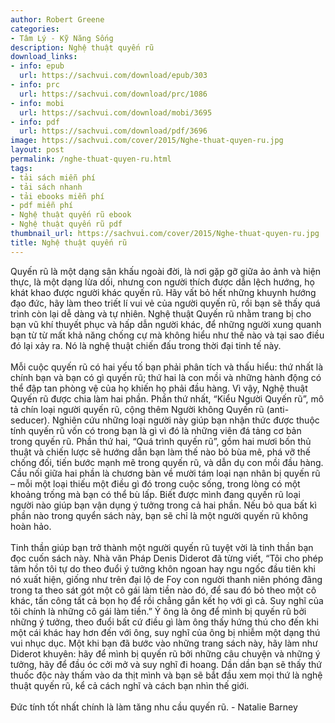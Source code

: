 ```yaml
---
author: Robert Greene
categories:
- Tâm Lý - Kỹ Năng Sống
description: Nghệ thuật quyến rũ
download_links:
- info: epub
  url: https://sachvui.com/download/epub/303
- info: prc
  url: https://sachvui.com/download/prc/1086
- info: mobi
  url: https://sachvui.com/download/mobi/3695
- info: pdf
  url: https://sachvui.com/download/pdf/3696
image: https://sachvui.com/cover/2015/Nghe-thuat-quyen-ru.jpg
layout: post
permalink: /nghe-thuat-quyen-ru.html
tags:
- tải sách miễn phí
- tải sách nhanh
- tải ebooks miễn phí
- pdf miễn phí
- Nghệ thuật quyến rũ ebook
- Nghệ thuật quyến rũ pdf
thumbnail_url: https://sachvui.com/cover/2015/Nghe-thuat-quyen-ru.jpg
title: Nghệ thuật quyến rũ
---
```


 <div class="item-desc text-justify"> <p>Quyến rũ là một dạng sân khấu ngoài đời, là nơi gặp gỡ giữa ảo ảnh và hiện thực, là một dạng lừa dối, nhưng con người thích được dẫn lệch hướng, họ khát khao được người khác quyến rũ. Hãy vất bỏ hết những khuynh hướng đạo đức, hãy làm theo triết lí vui vẻ của người quyến rũ, rồi bạn sẽ thấy quá trình còn lại dễ dàng và tự nhiên. Nghệ thuật Quyến rũ nhằm trang bị cho bạn vũ khí thuyết phục và hấp dẫn người khác, để những người xung quanh bạn từ từ mất khả năng chống cự mà không hiểu như thế nào và tại sao điều đó lại xảy ra. Nó là nghệ thuật chiến đấu trong thời đại tinh tế này.<br><br>Mỗi cuộc quyến rũ có hai yếu tố bạn phải phân tích và thấu hiểu: thứ nhất là chính bạn và bạn có gì quyến rũ; thứ hai là con mồi và những hành động có thể đập tan phòng vệ của họ khiến họ phải đầu hàng. Vì vậy, Nghệ thuật Quyến rũ được chia làm hai phần. Phần thứ nhất, “Kiểu Người Quyến rũ”, mô tả chín loại người quyến rũ, cộng thêm Người không Quyến rũ (anti-seducer). Nghiên cứu những loại người này giúp bạn nhận thức được thuộc tính quyến rũ vốn có trong bạn là gì vì đó là những viên đá tảng cơ bản trong quyến rũ. Phần thứ hai, “Quá trình quyến rũ”, gồm hai mươi bốn thủ thuật và chiến lược sẽ hướng dẫn bạn làm thế nào bỏ bùa mê, phá vỡ thế chống đối, tiến bước mạnh mẽ trong quyến rũ, và dẫn dụ con mồi đầu hàng. Cầu nối giữa hai phần là chương bàn về mười tám loại nạn nhân bị quyến rũ – mỗi một loại thiếu một điều gì đó trong cuộc sống, trong lòng có một khoảng trống mà bạn có thể bù lấp. Biết được mình đang quyến rũ loại người nào giúp bạn vận dụng ý tưởng trong cả hai phần. Nếu bỏ qua bất kì phần nào trong quyển sách này, bạn sẽ chỉ là một người quyến rũ không hoàn hảo.<br><br>Tinh thần giúp bạn trở thành một người quyến rũ tuyệt vời là tinh thần bạn đọc cuốn sách này. Nhà văn Pháp Denis Diderot đã từng viết, “Tôi cho phép tâm hồn tôi tự do theo đuổi ý tưởng khôn ngoan hay ngu ngốc đầu tiên khi nó xuất hiện, giống như trên đại lộ de Foy con người thanh niên phóng đãng trong ta theo sát gót một cô gái làm tiền nào đó, để sau đó bỏ theo một cô khác, tấn công tất cả bọn họ để rồi chẳng gắn kết họ với gì cả. Suy nghĩ của tôi chính là những cô gái làm tiền.” Ý ông là ông để mình bị quyến rũ bởi những ý tưởng, theo đuổi bất cứ điều gì làm ông thấy hứng thú cho đến khi một cái khác hay hơn đến với ông, suy nghĩ của ông bị nhiễm một dạng thú vui nhục dục. Một khi bạn đã bước vào những trang sách này, hãy làm như Diderot khuyên: hãy để mình bị quyến rũ bởi những câu chuyện và những ý tưởng, hãy để đầu óc cởi mở và suy nghĩ đi hoang. Dần dần bạn sẽ thấy thứ thuốc độc này thấm vào da thịt mình và bạn sẽ bắt đầu xem mọi thứ là nghệ thuật quyến rũ, kể cả cách nghĩ và cách bạn nhìn thế giới.<br><br>Đức tính tốt nhất chính là làm tăng nhu cầu quyến rũ. - Natalie Barney<br> </p> </div>